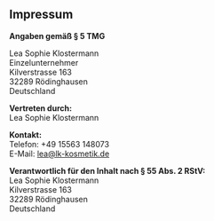 ## Impressum

**Angaben gemäß § 5 TMG**

Lea Sophie Klostermann\
Einzelunternehmer\
Kilverstrasse 163\
32289 Rödinghausen\
Deutschland

**Vertreten durch:**  
Lea Sophie Klostermann

**Kontakt:**  
Telefon: +49 15563 148073\
E-Mail: lea@lk-kosmetik.de

**Verantwortlich für den Inhalt nach § 55 Abs. 2 RStV:**  
Lea Sophie Klostermann\
Kilverstrasse 163\
32289 Rödinghausen\
Deutschland
